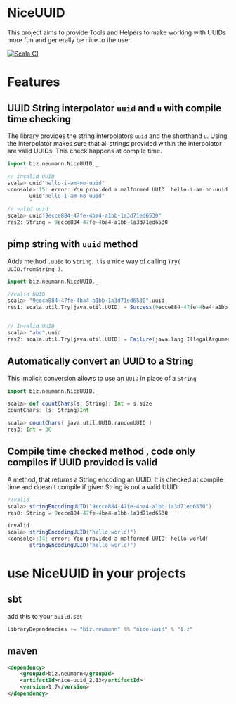 # NiceUUID
This project aims to provide Tools and Helpers to make working with UUIDs more fun and generally be nice to the user.


[![Scala CI](https://github.com/daandi/nice-uuid/actions/workflows/scala.yml/badge.svg)](https://github.com/daandi/nice-uuid/actions/workflows/scala.yml)

# Features

## UUID String interpolator `uuid` and `u` with compile time checking

The library provides the string interpolators `uuid` and the shorthand `u`.
Using the interpolator makes sure that all strings provided within the interpolator are valid UUIDs. This check happens at compile time.

```scala
import biz.neumann.NiceUUID._

// invalid UUID
scala> uuid"hello-i-am-no-uuid"
<console>:15: error: You provided a malformed UUID: hello-i-am-no-uuid
       uuid"hello-i-am-no-uuid"
       ^
// valid uuid
scala> uuid"9ecce884-47fe-4ba4-a1bb-1a3d71ed6530"
res2: String = 9ecce884-47fe-4ba4-a1bb-1a3d71ed6530
```

##  pimp string with `uuid` method
Adds method `.uuid` to `String`. It is a nice way of calling `Try( UUID.fromString )`.
```scala
import biz.neumann.NiceUUID._

//valid UUID
scala> "9ecce884-47fe-4ba4-a1bb-1a3d71ed6530".uuid
res1: scala.util.Try[java.util.UUID] = Success(9ecce884-47fe-4ba4-a1bb-1a3d71ed6530)


// Invalid UUID
scala> "abc".uuid
res2: scala.util.Try[java.util.UUID] = Failure(java.lang.IllegalArgumentException: Invalid UUID string: abc)

```

## Automatically convert an UUID to a String
This implicit conversion allows to use an `UUID` in place of a `String`
```scala
import biz.neumann.NiceUUID._

scala> def countChars(s: String): Int = s.size
countChars: (s: String)Int

scala> countChars( java.util.UUID.randomUUID )
res3: Int = 36
```

## Compile time checked method , code only compiles if UUID provided is valid
A method, that returns a String encoding an UUID. It is checked at compile time and doesn't compile if given String is not a valid UUID.
```scala
//valid
scala> stringEncodingUUID("9ecce884-47fe-4ba4-a1bb-1a3d71ed6530")
res0: String = 9ecce884-47fe-4ba4-a1bb-1a3d71ed6530

invalid
scala> stringEncodingUUID("hello world!")
<console>:14: error: You provided a malformed UUID: hello world!
       stringEncodingUUID("hello world!")

```

# use NiceUUID in your projects

## sbt
add this to your `build.sbt`

```scala
libraryDependencies += "biz.neumann" %% "nice-uuid" % "1.z"
```

## maven

```xml
<dependency>
    <groupId>biz.neumann</groupId>
    <artifactId>nice-uuid_2.13</artifactId>
    <version>1.7</version>
</dependency>
```
